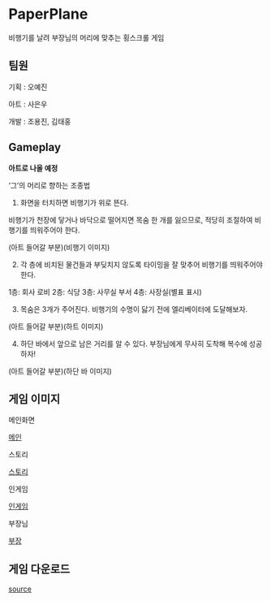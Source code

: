 # PaperPlane
비행기를 날려 부장님의 머리에 맞추는 횡스크롤 게임

## 팀원
기획 : 오예진

아트 : 사은우

개발 : 조용진, 김태홍

## Gameplay
**아트로 나올 예정**

  <How to play>

  ‘그’의 머리로 향하는 조종법

  1.	화면을 터치하면 비행기가 위로 뜬다. 

  비행기가 천장에 닿거나 바닥으로 떨어지면 목숨 한 개를 잃으므로, 적당히 조절하여 비행기를 띄워주어야 한다.

  (아트 들어갈 부분)(비행기 이미지)

  2.	각 층에 비치된 물건들과 부딪치지 않도록 타이밍을 잘 맞추어 비행기를 띄워주어야 한다.

  1층: 회사 로비 2층: 식당 3층: 사무실 부서 4층: 사장실(별표 표시)

  3.	목숨은 3개가 주어진다. 비행기의 수명이 닳기 전에 엘리베이터에 도달해보자. 

  (아트 들어갈 부분)(하트 이미지)

  4.	하단 바에서 앞으로 남은 거리를 알 수 있다. 부장님에게 무사히 도착해 복수에 성공하자!  

  (아트 들어갈 부분)(하단 바 이미지)

## 게임 이미지

메인화면

[메인](./images/main.png)

스토리

[스토리]()

인게임

[인게임](./images/ingame.png)

부장님

[부장](boojang.png)

## 게임 다운로드

[source]()

